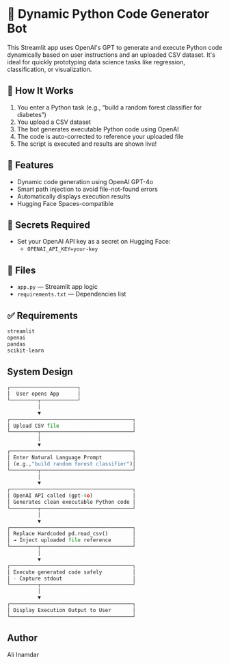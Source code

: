 # 🤖 Dynamic Python Code Generator Bot

This Streamlit app uses OpenAI's GPT to generate and execute Python code dynamically based on user instructions and an uploaded CSV dataset. It's ideal for quickly prototyping data science tasks like regression, classification, or visualization.

## 🧠 How It Works

1. You enter a Python task (e.g., “build a random forest classifier for diabetes”)
2. You upload a CSV dataset
3. The bot generates executable Python code using OpenAI
4. The code is auto-corrected to reference your uploaded file
5. The script is executed and results are shown live!

## 🚀 Features

- Dynamic code generation using OpenAI GPT-4o
- Smart path injection to avoid file-not-found errors
- Automatically displays execution results
- Hugging Face Spaces-compatible

## 🔐 Secrets Required

- Set your OpenAI API key as a secret on Hugging Face:
  - `OPENAI_API_KEY=your-key`

## 📂 Files

- `app.py` — Streamlit app logic
- `requirements.txt` — Dependencies list

## ✅ Requirements

```bash
streamlit
openai
pandas
scikit-learn
```

## System Design
```python
┌──────────────────────┐
│  User opens App      │
└─────────┬────────────┘
          │
          ▼
┌────────────────────────────────────────┐
│ Upload CSV file                        │
└─────────┬──────────────────────────────┘
          │
          ▼
┌────────────────────────────────────────┐
│ Enter Natural Language Prompt          │
│ (e.g.,"build random forest classifier")│
└─────────┬──────────────────────────────┘
          │
          ▼
┌────────────────────────────────────────┐
│ OpenAI API called (gpt-4o)             │
│ Generates clean executable Python code │
└─────────┬──────────────────────────────┘
          │
          ▼
┌────────────────────────────────────────┐
│ Replace Hardcoded pd.read_csv()        │
│ → Inject uploaded file reference       │
└─────────┬──────────────────────────────┘
          │
          ▼
┌────────────────────────────────────────┐
│ Execute generated code safely          │
│ - Capture stdout                       │
└─────────┬──────────────────────────────┘
          │
          ▼
┌────────────────────────────────────────┐
│ Display Execution Output to User       │
└────────────────────────────────────────┘
```

## Author
Ali Inamdar